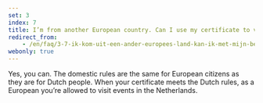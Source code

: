 ```yaml
---
set: 3
index: 7
title: I’m from another European country. Can I use my certificate to visit an event or location in the Netherlands?
redirect_from:
    - /en/faq/3-7-ik-kom-uit-een-ander-europees-land-kan-ik-met-mijn-bewijs-naar-nederlands-evenement
webonly: true
---
```

Yes, you can. The domestic rules are the same for European citizens as they are for Dutch people. When your certificate meets the Dutch rules, as a European you’re allowed to visit events in the Netherlands.
